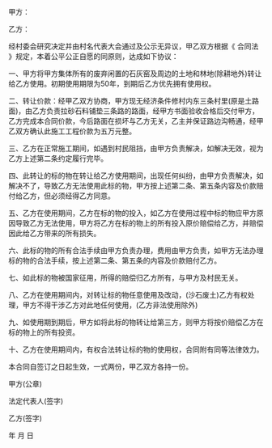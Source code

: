 
 


甲方：


乙方：


经村委会研究决定并由村名代表大会通过及公示无异议，甲乙双方根据《
合同法
》规定，本着公平公正自愿的同原则，达成如下协议：


一、甲方将甲方集体所有的废弃闲置的石灰窑及周边的土地和林地(除耕地外)转让给乙方使用。初期使用期限为50年，到期后乙方优先拥有使用权。


二、转让价款：经甲乙双方协商，甲方现无经济条件修村内东三条村里(原是土路面)，由乙方负责拉砂石料铺垫三条路的路面，经甲方书面验收合格后交付甲方，乙方完成本合同价款，今后路面在损坏与乙方无关，乙主并保证路边沟畅通，经甲乙双方确认此施工工程价款为五万元整。


三、乙方在正常施工期间，如遇到村民阻挡，由甲方负责解决，如解决无效，视为乙方上述第二条约定履行完毕。


四、此转让的标的物在转让给乙方使用期间，出现任何纠纷，由甲方负责解决，如解决不了，导致乙方无法使用此标的物，甲方按上述第二条、第五条内容及价款赔付给乙方，但必须经得乙方同意。


五、乙方在使用期间，乙方在标的物的投入，如乙方在使用过程中标的物应甲方原因导致乙方无法使用，甲方将乙方在标的物上的所有投入原价赔偿给乙方，并赔偿因此给乙方带来的所有损失。


六、此标的物的所有合法手续由甲方负责办理，费用由甲方负责，如甲方无法办理标的物的合法手续，按上述第二条、第五条的内容及价款赔付乙方。


七、如此标的物被国家征用，所得的赔偿归乙方所有，与甲方及村民无关。


八、乙方在使用期间内，对转让标的物任意使用及改动，(沙石废土)乙方有权处理，甲方不得干涉乙方对此地任何使用，(乙方非法使用除外)


九、如使用期到期后，甲方如将此标的物转让给第三方，则甲方将按价赔偿乙方在标的物上的所有投资。


十、乙方在使用期间内，有权合法转让标的物的使用权，合同附有同等法律效力。


本合同自签订之日起生效，一式两份，甲乙双方各持一份。


甲方(公章)


法定代表人(签字)


乙方(签字)


 年 月 日
 


 

 
 
 
 
 
  


  
 

  


  


  
 
 
 
 


